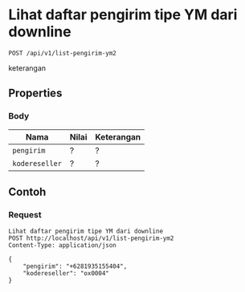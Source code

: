 # Lihat daftar pengirim tipe YM dari downline
```http
POST /api/v1/list-pengirim-ym2
```
keterangan
## Properties
### Body
Nama  | Nilai | Keterangan
--- | --- | ---
<code>pengirim</code> | ? | ?
<code>kodereseller</code> | ? | ?

## Contoh

### Request
```http
Lihat daftar pengirim tipe YM dari downline
POST http://localhost/api/v1/list-pengirim-ym2
Content-Type: application/json

{
    "pengirim": "+6281935155404",
    "kodereseller": "ox0004"
}
```

